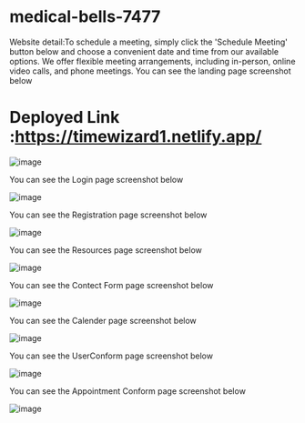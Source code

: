 # medical-bells-7477
Website detail:To schedule a meeting, simply click the 'Schedule Meeting' button below and choose a convenient date and time from our available options. We offer flexible meeting arrangements, including in-person, online video calls, and phone meetings.
You can see the landing page screenshot below

# Deployed Link :https://timewizard1.netlify.app/

![image](https://github.com/raxitamathukiya/medical-bells-7477/assets/36467733/49afaa78-8de4-4ab4-8728-f25cab36d0ce)

You can see the Login page screenshot below

![image](https://github.com/raxitamathukiya/medical-bells-7477/assets/36467733/de658919-a5f5-4638-b0c9-6044f668f991)

You can see the Registration page screenshot below

![image](https://github.com/raxitamathukiya/medical-bells-7477/assets/36467733/0350c00c-2181-4ce3-9110-0d6e1c729e7a)

You can see the Resources page screenshot below

![image](https://github.com/raxitamathukiya/medical-bells-7477/assets/36467733/44bf673b-461f-4519-aee9-ab58232e1ff0)

You can see the Contect Form page screenshot below

![image](https://github.com/raxitamathukiya/medical-bells-7477/assets/36467733/03501a05-6ba7-4905-aef6-fe532f160fb2)

You can see the Calender page screenshot below

![image](https://github.com/raxitamathukiya/medical-bells-7477/assets/36467733/e2ce6ca1-50f4-400b-9ba4-acc71c17edf8)

You can see the UserConform page screenshot below

![image](https://github.com/raxitamathukiya/medical-bells-7477/assets/36467733/16dbc63c-b60f-4219-9580-775be28498c7)

You can see the Appointment Conform page screenshot below

![image](https://github.com/raxitamathukiya/medical-bells-7477/assets/36467733/f0e1a05f-81e9-4c42-af04-3395be630d3c)



